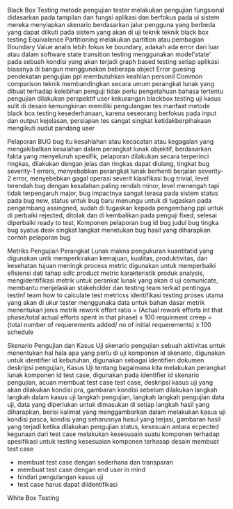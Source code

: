 Black Box Testing
metode pengujian tester melakukan pengujian fungsional
didasarkan pada tampilan dan fungsi aplikasi dan berfokus pada ui sistem
mereka menyiapkan skenario berdasarkan jalur pengguna yang berbeda yang dapat diikuti pada sistem yang akan di uji
teknik teknik black box testing
Equivalence Partitioning
melakukan partition atau pembagian
Boundary Value analis
lebih fokus ke boundary, adakah ada error dari luar atau dalam software
state transition testing
menggunakan model'state' pada sebuah kondisi yang akan terjadi
graph based testing
setiap aplikasi biasanya di bangun menggunakan beberapa object
Error guesing
pendekatan pengujian ppl membutuhkan keahlian personil
Common comparison
teknik membandingkan secara umum perangkat lunak yang dibuat terhadap
kelebihan penguji tidak perlu pengetahuan bahasa tertentu
pengujian dilakukan perspektif user
kekurangan blackbox testing
uji kasus sulit di desain
kemungkinan memiliki pengulangan tes
manfaat metode black box testing
kesederhanaan, karena seseorang berfokus pada input  dan output
kejelasan, persiapan tes sangat singkat
ketidakberpihakaan mengikuti sudut pandang user

Pelaporan BUG
bug itu kesahlahan atau kecacatan atau kegagalan yang mengakibatkan kesalahan dalam perangkat lunak
objektif, berdasarkan fakta yang menyeluruh
spesifik, pelaporan dilakukan secara terperinci
ringkas, dilakukan dengan jelas dan ringkas
dapat diulang, 
tingkat bug
severity-1 errors, menyebabkan perangkat lunak berhenti berjalan
severity-2 error, menyebebkan gagal operasi
severit
klasifikasi bug
trivial, level terendah bug dengan kesalahan paling rendah
minor, level menengah tapi tidak terpengaruh
major, bug impactnya sangat terasa pada sistem
status pada bug
new, status untuk bug baru menungu untuk di tugaskan pada pengembang
assingned, sudah di tugaskan kepada pengembang ppl untuk di perbaiki
rejected, ditolak dan di kembalikan pada penguji
fixed, selesai diperbaiki
ready to test, 
Komponen pelaporan bug
id bug
judul bug
tingka bug
syatus
desk singkat
langkat menetukan bug
hasil yang diharapkan
contoh pelaporan bug

Metriks Pengujian Perangkat Lunak
makna
pengukuran kuantitatid yang digunakan untk memperkirakan kemajuan, kualitas, produktivitas,
dan kesehatan
tujuan
meningk
process metric
digunakan untuk memperbaiki efisiensi dati tahap sdlc
product metric
karakteristik produk
analysis, mengidentifikasi metrik untuk perankat lunak yang akan d uji
comunicate, membantu menjelaskan stakeholder dan testing team terkait pentingya testinf team
how to calculate test metricss
identifikasi testing proses utama yang akan di ukur
tester menggunaka data untuk bahan dasar metrik
menentukan
jenis metrik
rework effort ratio = (Actual rework efforts int that phase/total actual efforts spent in that phase) x 100
requirment creep = (total number of requerements added/ no of initial requerements) x 100
schedule 

Skenario Pengujian dan Kasus Uji
skenario pengujian
sebuah aktivitas untuk menentukan hal hala apa yang perlu di uji
komponen
id skenario, digunakan untuk identifier
id kebutuhan, digunakan sebagai identifien dokumen
deskripsi pengujian, 
Kasus Uji
tentang bagaimana kita melakukan perangkat lunak
komponen
id test case, digunakan pada identifier
id skenario pengujian, acuan membuat test case
test case, deskripsi kasus uji yang akan dilakukan
kondisi pra, gambaran kondisi sebelum dilakukan langkah langkah dalam kasus uji
langkah pengujian, langkah langkah pengujian
data uji, data yang diperlukan untuk dimasukan di setiap langkah
hasil yang diharapkan, berisi kalimat yang menggambarkan dalam melakukan kasus uji
kondisi pasca, kondisi yang seharusnya
hasul yang terjasi, gambaran hasil yang terjadi ketika dilakukan pengujian
status, kesesuain antara ecpected
kegunaan dari test case
melakukan kesesuaain suatu komponen terhadap spesifikasi
untuk testing kesesuaian komponen terhasap desain
membuat test case
- membuat test case dengan sederhana dan transparan
- membuat test case dengan end user in mind
- hindari pengulangan kasus uji
- test case harus dapat diidentifikasi

White Box Testing
